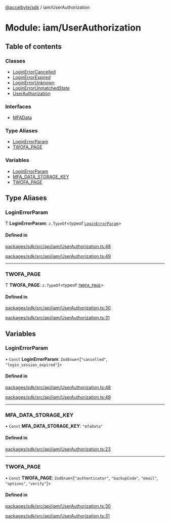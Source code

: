 [@accelbyte/sdk](../README.md) / iam/UserAuthorization

# Module: iam/UserAuthorization

## Table of contents

### Classes

- [LoginErrorCancelled](../classes/iam_UserAuthorization.LoginErrorCancelled.md)
- [LoginErrorExpired](../classes/iam_UserAuthorization.LoginErrorExpired.md)
- [LoginErrorUnknown](../classes/iam_UserAuthorization.LoginErrorUnknown.md)
- [LoginErrorUnmatchedState](../classes/iam_UserAuthorization.LoginErrorUnmatchedState.md)
- [UserAuthorization](../classes/iam_UserAuthorization.UserAuthorization.md)

### Interfaces

- [MFAData](../interfaces/iam_UserAuthorization.MFAData.md)

### Type Aliases

- [LoginErrorParam](iam_UserAuthorization.md#loginerrorparam)
- [TWOFA\_PAGE](iam_UserAuthorization.md#twofa_page)

### Variables

- [LoginErrorParam](iam_UserAuthorization.md#loginerrorparam-1)
- [MFA\_DATA\_STORAGE\_KEY](iam_UserAuthorization.md#mfa_data_storage_key)
- [TWOFA\_PAGE](iam_UserAuthorization.md#twofa_page-1)

## Type Aliases

### LoginErrorParam

Ƭ **LoginErrorParam**: `z.TypeOf`<typeof [`LoginErrorParam`](iam_UserAuthorization.md#loginerrorparam-1)\>

#### Defined in

[packages/sdk/src/api/iam/UserAuthorization.ts:48](https://github.com/AccelByte/accelbyte-web-sdk/blob/10c884a/packages/sdk/src/api/iam/UserAuthorization.ts#L48)

[packages/sdk/src/api/iam/UserAuthorization.ts:49](https://github.com/AccelByte/accelbyte-web-sdk/blob/10c884a/packages/sdk/src/api/iam/UserAuthorization.ts#L49)

___

### TWOFA\_PAGE

Ƭ **TWOFA\_PAGE**: `z.TypeOf`<typeof [`TWOFA_PAGE`](iam_UserAuthorization.md#twofa_page-1)\>

#### Defined in

[packages/sdk/src/api/iam/UserAuthorization.ts:30](https://github.com/AccelByte/accelbyte-web-sdk/blob/10c884a/packages/sdk/src/api/iam/UserAuthorization.ts#L30)

[packages/sdk/src/api/iam/UserAuthorization.ts:31](https://github.com/AccelByte/accelbyte-web-sdk/blob/10c884a/packages/sdk/src/api/iam/UserAuthorization.ts#L31)

## Variables

### LoginErrorParam

• `Const` **LoginErrorParam**: `ZodEnum`<[``"cancelled"``, ``"login_session_expired"``]\>

#### Defined in

[packages/sdk/src/api/iam/UserAuthorization.ts:48](https://github.com/AccelByte/accelbyte-web-sdk/blob/10c884a/packages/sdk/src/api/iam/UserAuthorization.ts#L48)

[packages/sdk/src/api/iam/UserAuthorization.ts:49](https://github.com/AccelByte/accelbyte-web-sdk/blob/10c884a/packages/sdk/src/api/iam/UserAuthorization.ts#L49)

___

### MFA\_DATA\_STORAGE\_KEY

• `Const` **MFA\_DATA\_STORAGE\_KEY**: ``"mfaData"``

#### Defined in

[packages/sdk/src/api/iam/UserAuthorization.ts:23](https://github.com/AccelByte/accelbyte-web-sdk/blob/10c884a/packages/sdk/src/api/iam/UserAuthorization.ts#L23)

___

### TWOFA\_PAGE

• `Const` **TWOFA\_PAGE**: `ZodEnum`<[``"authenticator"``, ``"backupCode"``, ``"email"``, ``"options"``, ``"verify"``]\>

#### Defined in

[packages/sdk/src/api/iam/UserAuthorization.ts:30](https://github.com/AccelByte/accelbyte-web-sdk/blob/10c884a/packages/sdk/src/api/iam/UserAuthorization.ts#L30)

[packages/sdk/src/api/iam/UserAuthorization.ts:31](https://github.com/AccelByte/accelbyte-web-sdk/blob/10c884a/packages/sdk/src/api/iam/UserAuthorization.ts#L31)
